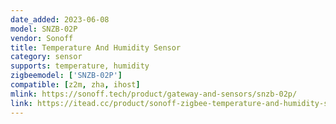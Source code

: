 ```yaml
---
date_added: 2023-06-08
model: SNZB-02P
vendor: Sonoff
title: Temperature And Humidity Sensor
category: sensor
supports: temperature, humidity
zigbeemodel: ['SNZB-02P']
compatible: [z2m, zha, ihost]
mlink: https://sonoff.tech/product/gateway-and-sensors/snzb-02p/
link: https://itead.cc/product/sonoff-zigbee-temperature-and-humidity-sensor-snzb-02p
---
```

